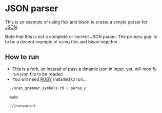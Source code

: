 # JSON parser

This is an example of using flex and bison to create a simple
parser for [JSON](https://www.json.org/json-en.html).

Note that this is not a complete or correct JSON parser.  The
primary goal is to be a decent example of using flex and bison
together.

## How to run

- This is a fork, so instead of pass a dinamic json in input, you will modify run.json file to be readed<br/>
- You will need [RUBY](https://www.ruby-lang.org/) installed to run... <br/>

```bash
  ./scan_grammar_symbols.rb < parse.y
  
  make

  ./jsonparser
```